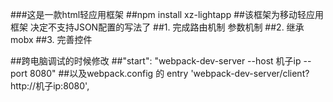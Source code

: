 ###这是一款html轻应用框架
##npm install xz-lightapp
##该框架为移动轻应用框架 决定不支持JSON配置的写法了
##1. 完成路由机制 参数机制
##2. 继承mobx
##3. 完善控件




##跨电脑调试的时候修改
##"start": "webpack-dev-server --host 机子ip --port 8080"
##以及webpack.config 的 entry 'webpack-dev-server/client?http://机子ip:8080',